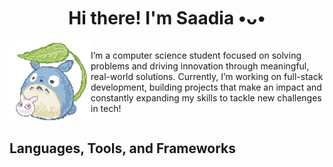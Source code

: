 <h1 align="center">Hi there! I'm Saadia •ᴗ•</h1>

<div style="display: flex; align-items: center;">
  <img align="right" src="toto.gif" alt="gif" width="130" height="130"/>
  <p>I’m a computer science student focused on solving problems and driving innovation through meaningful, real-world solutions. Currently, I’m working on full-stack development, building projects that make an impact and constantly expanding my skills to tackle new challenges in tech!</p>
</div>

<h2 align="left">Languages, Tools, and Frameworks</h2>

<!--
**SaadiaM1346/SaadiaM1346** is a ✨ _special_ ✨ repository because its `README.md` (this file) appears on your GitHub profile.

Here are some ideas to get you started:
![Top Langs](https://github-readme-stats.vercel.app/api/top-langs/?username=SaadiaM1346&layout=compact&theme=buefy)

- 🔭 I’m currently working on ...
- 🌱 I’m currently learning ...
- 👯 I’m looking to collaborate on ...
- 🤔 I’m looking for help with ...
- 💬 Ask me about ...
- 📫 How to reach me: ...
- 😄 Pronouns: ...
- ⚡ Fun fact: ...
-->
